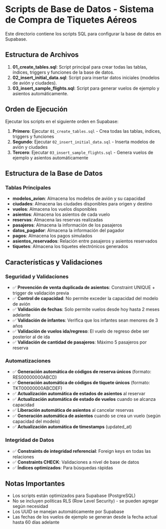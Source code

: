 # Scripts de Base de Datos - Sistema de Compra de Tiquetes Aéreos

Este directorio contiene los scripts SQL para configurar la base de datos en Supabase.

## Estructura de Archivos

1. **01_create_tables.sql**: Script principal para crear todas las tablas, índices, triggers y funciones de la base de datos.
2. **02_insert_initial_data.sql**: Script para insertar datos iniciales (modelos de avión y ciudades).
3. **03_insert_sample_flights.sql**: Script para generar vuelos de ejemplo y asientos automáticamente.

## Orden de Ejecución

Ejecutar los scripts en el siguiente orden en Supabase:

1. **Primero**: Ejecutar `01_create_tables.sql` - Crea todas las tablas, índices, triggers y funciones
2. **Segundo**: Ejecutar `02_insert_initial_data.sql` - Inserta modelos de avión y ciudades
3. **Tercero**: Ejecutar `03_insert_sample_flights.sql` - Genera vuelos de ejemplo y asientos automáticamente

## Estructura de la Base de Datos

### Tablas Principales

- **modelos_avion**: Almacena los modelos de avión y su capacidad
- **ciudades**: Almacena las ciudades disponibles para origen y destino
- **vuelos**: Almacena los vuelos disponibles
- **asientos**: Almacena los asientos de cada vuelo
- **reservas**: Almacena las reservas realizadas
- **pasajeros**: Almacena la información de los pasajeros
- **datos_pagador**: Almacena la información del pagador
- **pagos**: Almacena los pagos simulados
- **asientos_reservados**: Relación entre pasajeros y asientos reservados
- **tiquetes**: Almacena los tiquetes electrónicos generados

## Características y Validaciones

### Seguridad y Validaciones

- ✅ **Prevención de venta duplicada de asientos**: Constraint UNIQUE + trigger de validación previa
- ✅ **Control de capacidad**: No permite exceder la capacidad del modelo de avión
- ✅ **Validación de fechas**: Solo permite vuelos desde hoy hasta 2 meses adelante
- ✅ **Validación de infantes**: Verifica que los infantes sean menores de 3 años
- ✅ **Validación de vuelos ida/regreso**: El vuelo de regreso debe ser posterior al de ida
- ✅ **Validación de cantidad de pasajeros**: Máximo 5 pasajeros por reserva

### Automatizaciones

- ✅ **Generación automática de códigos de reserva únicos** (formato: RES00000000ABCD)
- ✅ **Generación automática de códigos de tiquete únicos** (formato: TKT00000000ABCDEF)
- ✅ **Actualización automática de estados de asientos** al reservar
- ✅ **Actualización automática de estado de vuelos** cuando se alcanza capacidad
- ✅ **Liberación automática de asientos** al cancelar reservas
- ✅ **Generación automática de asientos** cuando se crea un vuelo (según capacidad del modelo)
- ✅ **Actualización automática de timestamps** (updated_at)

### Integridad de Datos

- ✅ **Constraints de integridad referencial**: Foreign keys en todas las relaciones
- ✅ **Constraints CHECK**: Validaciones a nivel de base de datos
- ✅ **Índices optimizados**: Para búsquedas rápidas

## Notas Importantes

- Los scripts están optimizados para Supabase (PostgreSQL)
- No se incluyen políticas RLS (Row Level Security) - se pueden agregar según necesidad
- Los UUID se manejan automáticamente por Supabase
- Las fechas de los vuelos de ejemplo se generan desde la fecha actual hasta 60 días adelante
